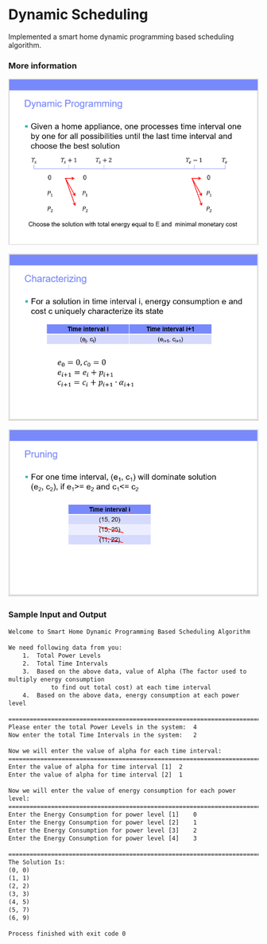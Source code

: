 # Dynamic Scheduling
Implemented a smart home dynamic programming based scheduling algorithm.

### More information
![alt text](https://raw.githubusercontent.com/prasannjeet/Smart-Home-Scheduling/master/img/01.PNG)

![alt text](https://raw.githubusercontent.com/prasannjeet/Smart-Home-Scheduling/master/img/02.PNG)

![alt text](https://raw.githubusercontent.com/prasannjeet/Smart-Home-Scheduling/master/img/03.PNG)

### Sample Input and Output

```
Welcome to Smart Home Dynamic Programming Based Scheduling Algorithm

We need following data from you:
	1.	Total Power Levels
	2.	Total Time Intervals
	3.	Based on the above data, value of Alpha (The factor used to multiply energy consumption 
	        to find out total cost) at each time interval
	4.	Based on the above data, energy consumption at each power level

=================================================================================
Please enter the total Power Levels in the system:	4
Now enter the total Time Intervals in the system:	2

Now we will enter the value of alpha for each time interval:
=================================================================================
Enter the value of alpha for time interval [1]	2
Enter the value of alpha for time interval [2]	1

Now we will enter the value of energy consumption for each power level:
=================================================================================
Enter the Energy Consumption for power level [1]	0
Enter the Energy Consumption for power level [2]	1
Enter the Energy Consumption for power level [3]	2
Enter the Energy Consumption for power level [4]	3

=================================================================================
The Solution Is:
(0, 0)
(1, 1)
(2, 2)
(3, 3)
(4, 5)
(5, 7)
(6, 9)

Process finished with exit code 0

```

